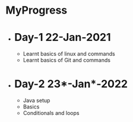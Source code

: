 # MyProgress

* # Day-1 22-Jan-2021
    * Learnt basics of linux and commands
    * Learnt basics of Git and commands

* # Day-2 23*-Jan*-2022
    * Java setup
    * Basics
    * Conditionals and loops
